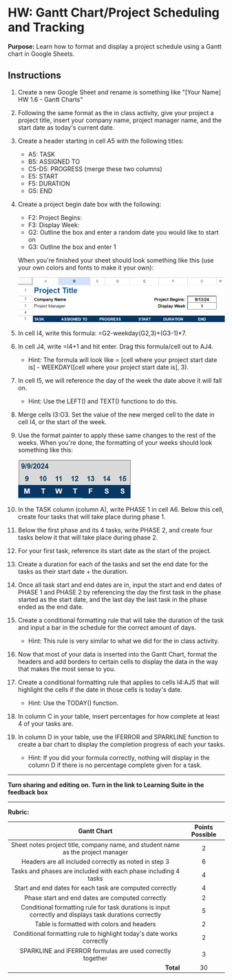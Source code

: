 #  HW: Gantt Chart/Project Scheduling and Tracking

**Purpose:** Learn how to format and display a project schedule using a Gantt chart in Google Sheets.

## Instructions
1. Create a new Google Sheet and rename is something like "[Your Name] HW 1.6 - Gantt Charts"
2. Following the same format as the in class activity, give your project a project title, insert your company name, project manager name, and the start date as today's current date. 
3. Create a header starting in cell A5 with the following titles:
      
      * A5: TASK
      * B5: ASSIGNED TO
      * C5-D5: PROGRESS (merge these two columns)
      * E5: START
      * F5: DURATION
      * G5: END

4. Create a project begin date box with the following:

      * F2: Project Begins:
      * F3: Display Week:
      * G2: Outline the box and enter a random date you would like to start on
      * G3: Outline the box and enter 1

    When you're finished your sheet should look something like this (use your own colors and fonts to make it your own):

    ![header_format.png](images/header_format.png)

5. In cell I4, write this formula: =G2-weekday(G2,3)+(G3-1)*7.
6. In cell J4, write =I4+1 and hit enter. Drag this formula/cell out to AJ4.

   - Hint: The formula will look like = [cell where your project start date is] - WEEKDAY([cell where your project start date is], 3).
    
7. In cell I5, we will reference the day of the week the date above it will fall on.
   
   - Hint: Use the LEFT() and TEXT() functions to do this.
    
8. Merge cells I3:O3. Set the value of the new merged cell to the date in cell I4, or the start of the week.
9. Use the format painter to apply these same changes to the rest of the weeks. When you're done, the formatting of your weeks should look something like this:

      ![week_view.png](images/week_view.png)

10. In the TASK column (column A), write PHASE 1 in cell A6. Below this cell, create four tasks that will take place during phase 1.
11. Below the first phase and its 4 tasks, write PHASE 2, and create four tasks below it that will take place during phase 2.
12. For your first task, reference its start date as the start of the project. 
13. Create a duration for each of the tasks and set the end date for the tasks as their start date + the duration.
14. Once all task start and end dates are in, input the start and end dates of PHASE 1 and PHASE 2 by referencing the day the first task in the phase started as the start date, and the last day the last task in the phase ended as the end date.
15. Create a conditional formatting rule that will take the duration of the task and input a bar in the schedule for the correct amount of days.
    
    - Hint: This rule is very similar to what we did for the in class activity.
    
16. Now that most of your data is inserted into the Gantt Chart, format the headers and add borders to certain cells to display the data in the way that makes the most sense to you.
17. Create a conditional formatting rule that applies to cells I4:AJ5 that will highlight the cells if the date in those cells is today's date.
    
    - Hint: Use the TODAY() function.
    
18. In column C in your table, insert percentages for how complete at least 4 of your tasks are. 
19. In column D in your table, use the IFERROR and SPARKLINE function to create a bar chart to display the completion progress of each your tasks.
    
    - Hint: If you did your formula correctly, nothing will display in the column D if there is no percentage complete given for a task.

---


**Turn sharing and editing on. Turn in the link to Learning Suite in the feedback box**

---

**Rubric:**

|                     Gantt Chart                  | Points Possible |
|:-------------------------------------------------------------------------:|:---------------:|
|   Sheet notes project title, company name, and student name as the project manager       |        2        |
|  Headers are all included correctly as noted in step 3      |        6        |
|   Tasks and phases are included with each phase including 4 tasks      |        4        |
|     Start and end dates for each task are computed correctly  | 4  |
| Phase start and end dates are computed correctly    |        2        |
|  Conditional formatting rule for task durations is input correctly and displays task durations correctly    |        5        |
|      Table is formatted with colors and headers         |        2        |
|       Conditional formatting rule to highlight today's date works correctly       |        2        |
|     SPARKLINE and IFERROR formulas are used correctly together    |        3        |
|  <div style="text-align: right">**Total**</div>                           |       30        |
